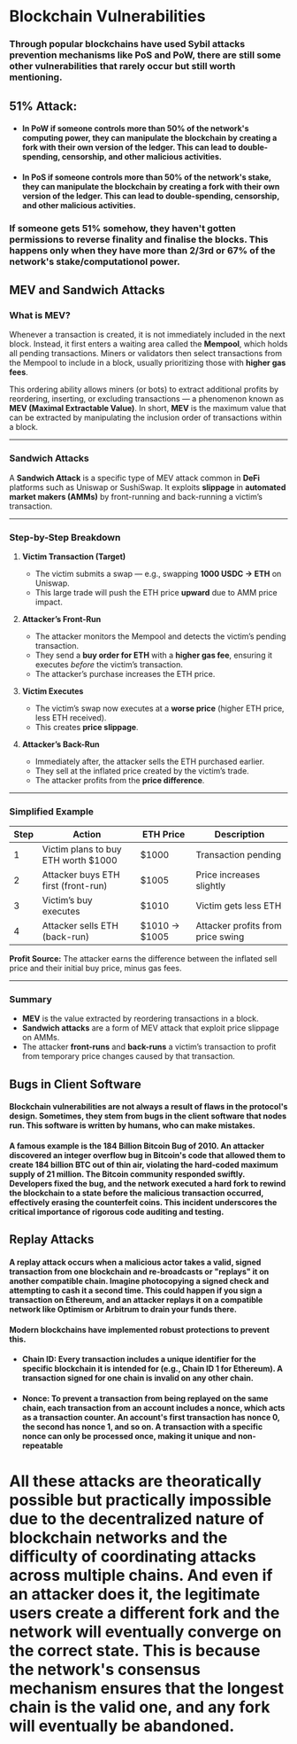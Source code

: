 # Blockchain Vulnerabilities

### Through popular blockchains have used Sybil attacks prevention mechanisms like PoS and PoW, there are still some other vulnerabilities that rarely occur but still worth mentioning.

## 51% Attack:
- #### In PoW if someone controls more than 50% of the network's computing power, they can manipulate the blockchain by creating a fork with their own version of the ledger. This can lead to double-spending, censorship, and other malicious activities.
- #### In PoS if someone controls more than 50% of the network's stake, they can manipulate the blockchain by creating a fork with their own version of the ledger. This can lead to double-spending, censorship, and other malicious activities.

### If someone gets 51% somehow, they haven't gotten permissions to reverse finality and finalise the blocks. This happens only when they have more than 2/3rd or 67% of the network's stake/computationol power.


## MEV and Sandwich Attacks

### What is MEV?
Whenever a transaction is created, it is not immediately included in the next block.
Instead, it first enters a waiting area called the **Mempool**, which holds all pending transactions.
Miners or validators then select transactions from the Mempool to include in a block, usually prioritizing those with **higher gas fees**.

This ordering ability allows miners (or bots) to extract additional profits by reordering, inserting, or excluding transactions — a phenomenon known as **MEV (Maximal Extractable Value)**.
In short, **MEV** is the maximum value that can be extracted by manipulating the inclusion order of transactions within a block.

---

### Sandwich Attacks

A **Sandwich Attack** is a specific type of MEV attack common in **DeFi** platforms such as Uniswap or SushiSwap.
It exploits **slippage** in **automated market makers (AMMs)** by front-running and back-running a victim’s transaction.

---

### Step-by-Step Breakdown

1. **Victim Transaction (Target)**
   - The victim submits a swap — e.g., swapping **1000 USDC → ETH** on Uniswap.
   - This large trade will push the ETH price **upward** due to AMM price impact.

2. **Attacker’s Front-Run**
   - The attacker monitors the Mempool and detects the victim’s pending transaction.
   - They send a **buy order for ETH** with a **higher gas fee**, ensuring it executes *before* the victim’s transaction.
   - The attacker’s purchase increases the ETH price.

3. **Victim Executes**
   - The victim’s swap now executes at a **worse price** (higher ETH price, less ETH received).
   - This creates **price slippage**.

4. **Attacker’s Back-Run**
   - Immediately after, the attacker sells the ETH purchased earlier.
   - They sell at the inflated price created by the victim’s trade.
   - The attacker profits from the **price difference**.

---

### Simplified Example

| Step | Action | ETH Price | Description |
|------|---------|------------|--------------|
| 1 | Victim plans to buy ETH worth $1000 | $1000 | Transaction pending |
| 2 | Attacker buys ETH first (front-run) | $1005 | Price increases slightly |
| 3 | Victim’s buy executes | $1010 | Victim gets less ETH |
| 4 | Attacker sells ETH (back-run) | $1010 → $1005 | Attacker profits from price swing |

**Profit Source:**
The attacker earns the difference between the inflated sell price and their initial buy price, minus gas fees.

---

### Summary
- **MEV** is the value extracted by reordering transactions in a block.
- **Sandwich attacks** are a form of MEV attack that exploit price slippage on AMMs.
- The attacker **front-runs** and **back-runs** a victim’s transaction to profit from temporary price changes caused by that transaction.


## Bugs in Client Software
#### Blockchain vulnerabilities are not always a result of flaws in the protocol's design. Sometimes, they stem from bugs in the client software that nodes run. This software is written by humans, who can make mistakes.

#### A famous example is the 184 Billion Bitcoin Bug of 2010. An attacker discovered an integer overflow bug in Bitcoin's code that allowed them to create 184 billion BTC out of thin air, violating the hard-coded maximum supply of 21 million. The Bitcoin community responded swiftly. Developers fixed the bug, and the network executed a hard fork to rewind the blockchain to a state before the malicious transaction occurred, effectively erasing the counterfeit coins. This incident underscores the critical importance of rigorous code auditing and testing.

## Replay Attacks
#### A replay attack occurs when a malicious actor takes a valid, signed transaction from one blockchain and re-broadcasts or "replays" it on another compatible chain. Imagine photocopying a signed check and attempting to cash it a second time. This could happen if you sign a transaction on Ethereum, and an attacker replays it on a compatible network like Optimism or Arbitrum to drain your funds there.

#### Modern blockchains have implemented robust protections to prevent this.

- #### Chain ID: Every transaction includes a unique identifier for the specific blockchain it is intended for (e.g., Chain ID 1 for Ethereum). A transaction signed for one chain is invalid on any other chain.

- #### Nonce: To prevent a transaction from being replayed on the same chain, each transaction from an account includes a nonce, which acts as a transaction counter. An account's first transaction has nonce 0, the second has nonce 1, and so on. A transaction with a specific nonce can only be processed once, making it unique and non-repeatable



# All these attacks are theoratically possible but practically impossible due to the decentralized nature of blockchain networks and the difficulty of coordinating attacks across multiple chains. And even if an attacker does it, the legitimate users create a different fork and the network will eventually converge on the correct state. This is because the network's consensus mechanism ensures that the longest chain is the valid one, and any fork will eventually be abandoned.
